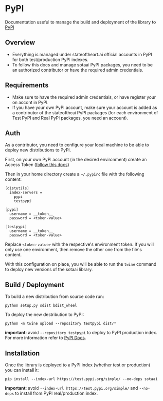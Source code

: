 # PyPI

Documentation useful to manage the build and deployment
of the library to [PyPI](https://pypi.org/)

## Overview

- Everything is managed under stateoftheart.ai official accounts
  in PyPI for both test/production PyPI indexes.
- To follow this docs and manage sotaai PyPI packages, you need
  to be an authorized contributor or have the required admin credentials.

## Requirements

- Make sure to have the required admin credentials, or have register
  your on accont in PyPI.
- If you have your own PyPI account, make sure your account is added
  as a contributor of the stateoftheai PyPI packages
  (for each environment of Test PyPI and Real PyPI packages, you need
  an account).

## Auth

As a contributor, you need to configure your local machine to be able
to deploy new distributions to PyPI.

First, on your own PyPI account (in the desired environment)
create an Access Token ([follow this docs](https://pypi.org/help/#apitoken))

Then in your home directory create a `~/.pypirc` file with
the following content:

```
[distutils]
  index-servers =
    pypi
    testpypi

[pypi]
  username = __token__
  password = <token-value>

[testpypi]
  username = __token__
  password = <token-value>
```

Replace `<token-value>` with the respective's environment token.
If you will only use one environment, then remove the other one
from the file's content.

With this configuration on place, you will be able to run the `twine` command
to deploy new versions of the sotaai library.

## Build / Deployment

To build a new distribution from source code run:

```
python setup.py sdist bdist_wheel
```

To deploy the new destribution to PyPI:

```
python -m twine upload --repository testpypi dist/*
```

**important**: avoid `--repository testpypi` to deploy to PyPI production index.
For more information refer to [PyPI Docs](https://packaging.python.org/tutorials/packaging-projects/).

## Installation

Once the library is deployed to a PyPI index (whether test or production)
you can install it:

```
pip install --index-url https://test.pypi.org/simple/ --no-deps sotaai
```

**important**: avoid `--index-url https://test.pypi.org/simple/`
and `--no-deps` to install from PyPI real/production index.
